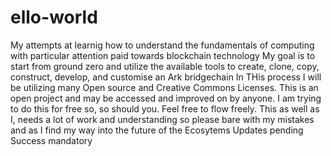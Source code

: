 # ello-world
My attempts at learnig how to understand the fundamentals of computing with particular attention paid towards blockchain technology
My goal is to start from ground zero and utilize the available tools to create, clone, copy, construct, develop, and customise an Ark bridgechain
In THis process I will be utilizing many Open source and Creative Commons Licenses.
This is an open project and may be accessed and improved on by anyone.
I am trying to do this for free so, so should you. Feel free to flow freely.
This as well as I, needs a lot of work and understanding so please bare with my mistakes and as I find my way into the future of the Ecosytems
Updates pending
Success mandatory

